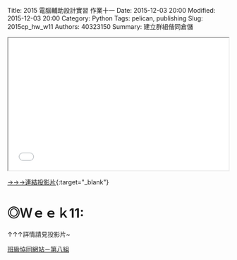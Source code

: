 Title: 2015 電腦輔助設計實習 作業十一
Date: 2015-12-03 20:00
Modified: 2015-12-03 20:00
Category: Python
Tags: pelican, publishing
Slug: 2015cp_hw_w11
Authors: 40323150
Summary: 建立群組偕同倉儲

<iframe src="simplest11.html" width="500" height="300"></iframe>

[→→→連結投影片](simplest11.html){:target="_blank"}

◎Ｗｅｅｋ11:
============

↑↑↑詳情請見投影片~

<a href="http://2015fallhw.github.io/2015fallcadpa/category/g7.html">班級協同網站－第八組</a>